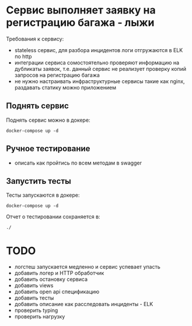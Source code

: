 # Сервис выполняет заявку на регистрацию багажа - лыжи

Требования к сервису:
 - stateless сервис, для разбора инцидентов логи отгружаются в ELK по http   
 - интеграции сервиса сомостоятельно проверяют информацию на дубликаты заявок, 
 т.е. данный сервис не реализует проверку копий запросов на регистрацию багажа 
 - не нужно настраивать инфраструктурные сервисы такие как nginx, раздавать статику можно приложением 

## Поднять сервис

Поднять сервис можно в докере: 
```
docker-compose up -d
```

## Ручное тестирование
 - описать как пройтись по всем методам в swagger

## Запустить тесты
Тесты запускаются в докере:
```
docker-compose up -d
```
Отчет о тестировании сохраняется в:
```
./
```

# TODO
- логстеш запускается медленно и сервис успевает упасть
- добавить логер и HTTP обработчик
- добавить остановку сервиса 
- добавить views
- добавить open api спецификацию 
- добавить тесты
- добавить описание как расследовать инциденты - ELK
- проверить typing
- проверить нагрузку 
